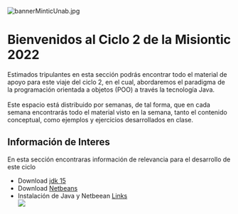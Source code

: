 ![bannerMinticUnab.jpg](https://crodrigr-gmail-com.trinket.io/api/files/608ed78845fe6aba0d7c02fe/bannerminticunab.jpeg "bannerMinticUnab.jpg")
# Bienvenidos al Ciclo 2 de la Misiontic 2022

Estimados tripulantes en esta sección podrás encontrar todo el material de apoyo para este viaje del ciclo 2, en el cual, abordaremos el paradigma de la programación orientada a objetos (POO) a través la tecnología Java. <br><br>
Este espacio está distribuido por semanas, de tal forma, que en cada semana encontrarás todo el material visto en la semana, tanto el contenido conceptual, como ejemplos y ejercicios desarrollados en clase. 

## Información de Interes

En esta sección encontraras información de relevancia para el desarrollo de este ciclo

- Download [jdk 15](https://www.youtube.com/watch?v=2Et13pH2484) <br>
- Download [Netbeans](https://netbeans.apache.org/download/nb120/nb120.html)<br>
- Instalación de Java y Netbeean [Links](https://www.youtube.com/watch?v=2Et13pH2484) <br>
[![](https://img.youtube.com/vi/2Et13pH2484/0.jpg)](https://www.youtube.com/watch?v=2Et13pH2484)

